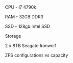 CPU - i7 4790k

RAM - 32GB DDR3

SSD - 128gb Intel SSD

Storage

2 x 8TB Seagate Ironwolf

ZFS configurations vs capacity